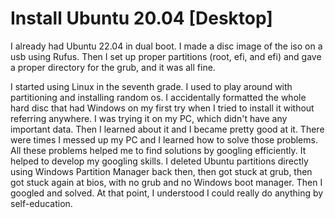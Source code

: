 # Install Ubuntu 20.04 [Desktop]

I already had Ubuntu 22.04 in dual boot. I made a disc image of the iso on a usb using Rufus. Then I set up proper partitions (root, efi, and efi) and gave a proper directory for the grub, and it was all fine.

I started using Linux in the seventh grade. I used to play around with partitioning and installing random os. I accidentally formatted the whole hard disc that had Windows on my first try when I tried to install it without referring anywhere. I was trying it on my PC, which didn't have any important data. Then I learned about it and I became pretty good at it. There were times I messed up my PC and I learned how to solve those problems. All these problems helped me to find solutions by googling efficiently. It helped to develop my googling skills. I deleted Ubuntu partitions directly using Windows Partition Manager back then, then got stuck at grub, then got stuck again at bios, with no grub and no Windows boot manager. Then I googled and solved. At that point, I understood I could really do anything by self-education.
